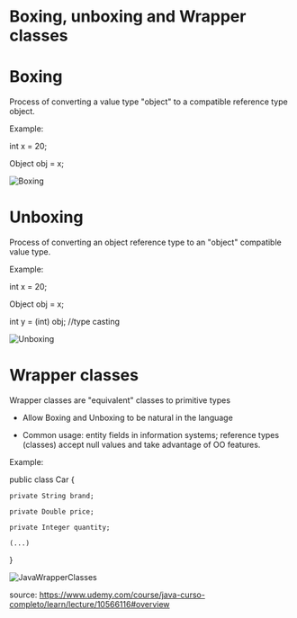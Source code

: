 # Boxing, unboxing and Wrapper classes

# Boxing 

Process of converting a value type "object" to a compatible reference type object.

Example:

int x = 20;

Object obj = x;

![Boxing](https://github.com/amac81/Java_study/assets/92024910/9921ed1f-5ae2-4a24-a4e7-932054bc7c05)

# Unboxing 

Process of converting an object reference type to an "object" compatible value type.

Example:

int x = 20;

Object obj = x;

int y = (int) obj; //type casting

![Unboxing](https://github.com/amac81/Java_study/assets/92024910/a32b9e1e-8ff8-44fc-9d4f-84df24d197b5)

# Wrapper classes

Wrapper classes are "equivalent" classes to primitive types

- Allow Boxing and Unboxing to be natural in the language

- Common usage: entity fields in information systems; reference types (classes) accept null values and take advantage of OO features.

Example:

public class Car {

	private String brand; 
 
	private Double price; 
 
	private Integer quantity;	
 
	(...)
 
}

![JavaWrapperClasses](https://github.com/amac81/Java_study/assets/92024910/44f8a5e6-ac6e-4395-86a0-6c88f27236ea)


source: https://www.udemy.com/course/java-curso-completo/learn/lecture/10566116#overview

